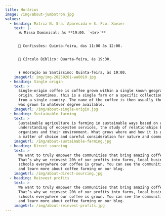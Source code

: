 ```yaml
---
title: Horários
image: /img/about-jumbotron.jpg
values:
  - heading: Matriz N. Sra. Aparecida e S. Fco. Xavier
    text: |-
      ⛪ Missa Dominical: às **19:00. `<br>`**


      🙏 Confissões: Quinta-feira, das 11:00 às 12:00.


      📖 Círculo Bíblico: Quarta-feira, às 19:30.


      ✝️ Adoração ao Santíssimo: Quinta-feira, às 19:00.
    imageUrl: img/img-20250201-wa0010.jpg
  - heading: Single origin
    text: >
      Single-origin coffee is coffee grown within a single known geographic
      origin. Sometimes, this is a single farm or a specific collection of beans
      from a single country. The name of the coffee is then usually the place it
      was grown to whatever degree available.
    imageUrl: /img/about-single-origin.jpg
  - heading: Sustainable farming
    text: >
      Sustainable agriculture is farming in sustainable ways based on an
      understanding of ecosystem services, the study of relationships between
      organisms and their environment. What grows where and how it is grown are
      a matter of choice and careful consideration for nature and communities.
    imageUrl: /img/about-sustainable-farming.jpg
  - heading: Direct sourcing
    text: >
      We want to truly empower the communities that bring amazing coffee to you.
      That’s why we reinvest 20% of our profits into farms, local businesses and
      schools everywhere our coffee is grown. You can see the communities grow
      and learn more about coffee farming on our blog.
    imageUrl: /img/about-direct-sourcing.jpg
  - heading: Reinvest profits
    text: >
      We want to truly empower the communities that bring amazing coffee to you.
      That’s why we reinvest 20% of our profits into farms, local businesses and
      schools everywhere our coffee is grown. You can see the communities grow
      and learn more about coffee farming on our blog.
    imageUrl: /img/about-reinvest-profits.jpg
---
```

